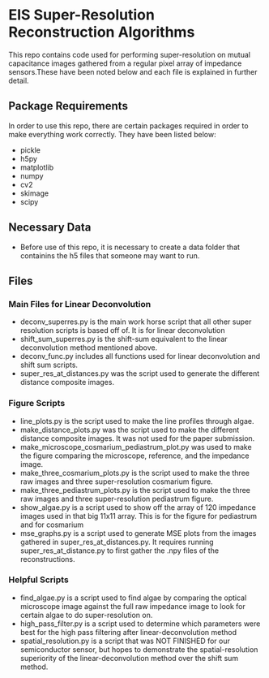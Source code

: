 # EIS Super-Resolution Reconstruction Algorithms

This repo contains code used for performing super-resolution on 
mutual capacitance images gathered from a regular pixel array of
impedance sensors.These have been noted below and each file is 
explained in further detail.

## Package Requirements
In order to use this repo, there are certain packages required in order
to make everything work correctly. They have been listed below:
- pickle
- h5py
- matplotlib
- numpy
- cv2
- skimage
- scipy

## Necessary Data
- Before use of this repo, it is necessary to create a data folder that 
  containins the h5 files that someone may want to run.

## Files
### Main Files for Linear Deconvolution
- deconv_superres.py is the main work horse script that all other super
  resolution scripts is based off of. It is for linear deconvolution
- shift_sum_superres.py is the shift-sum equivalent to the linear
  deconvolution method mentioned above.
- deconv_func.py includes all functions used for linear deconvolution and
  shift sum scripts.
- super_res_at_distances.py was the script used to generate the different
  distance composite images.

### Figure Scripts
- line_plots.py is the script used to make the line profiles through
  algae.
- make_distance_plots.py was the script used to make the different distance
  composite images. It was not used for the paper submission.
- make_microscope_cosmarium_pediastrum_plot.py was used to make the figure
  comparing the microscope, reference, and the impedance image.
- make_three_cosmarium_plots.py is the script used to make the three raw images and three super-resolution cosmarium figure.
- make_three_pediastrum_plots.py is the script used to make the three raw images and three super-resolution pediastrum figure.
- show_algae.py is a script used to show off the array of 120 impedance
images used in that big 11x11 array. This is for the figure for pediastrum and
for cosmarium
- mse_graphs.py is a script used to generate MSE plots from the images gathered in
  super_res_at_distances.py. It requires running super_res_at_distance.py to first
  gather the .npy files of the reconstructions.

### Helpful Scripts
- find_algae.py is a script used to find algae by comparing the optical
  microscope image against the full raw impedance image to look for
  certain algae to do super-resolution on.
- high_pass_filter.py is a script used to determine which parameters were
  best for the high pass filtering after linear-deconvolution method
- spatial_resolution.py is a script that was NOT FINISHED for our semiconductor sensor, but hopes to demonstrate the spatial-resolution superiority of the linear-deconvolution method over the shift sum method.
